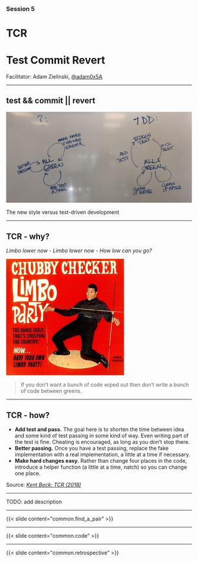 ### Session 5

# TCR
# Test Commit Revert

Facilitator: Adam Zielinski, [@adam0x5A](https://twitter.com/adam0x5A)

---

## test && commit || revert

![The new style versus test-driven development](kent-beck-tcr.jpeg)

The new style versus test-driven development

---

## TCR - why?

*Limbo lower now - Limbo lower now - How low can you go?*

![Limbo](kent-beck-limbo.jpeg)

> If you don’t want a bunch of code wiped out then don’t write a bunch of code between greens.

---

## TCR - how?

* **Add test and pass.** 
The goal here is to shorten the time between idea and some kind of test passing in some kind of way. Even writing part of the test is fine. Cheating is encouraged, as long as you don’t stop there.
* **Better passing.**
Once you have a test passing, replace the fake implementation with a real implementation, a little at a time if necessary.
* **Make hard changes easy.**
Rather than change four places in the code, introduce a helper function (a little at a time, natch) so you can change one place.

Source: *[Kent Beck: TCR (2018)](https://medium.com/@kentbeck_7670/test-commit-revert-870bbd756864)*


---

TODO: add description

---

{{< slide content="common.find_a_pair" >}}

---

{{< slide content="common.code" >}}

---

{{< slide content="common.retrospective" >}}
